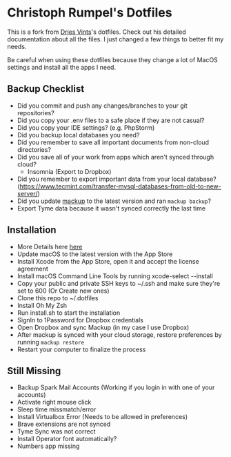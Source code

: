 # Christoph Rumpel's Dotfiles

This is a fork from [Dries Vints](https://github.com/driesvints/dotfiles)'s dotfiles. Check out his detailed documentation about all the files. I just changed a few things to better fit my needs.

Be careful when using these dotfiles because they change a lot of MacOS settings and install all the apps I need.

## Backup Checklist

- Did you commit and push any changes/branches to your git repositories?
- Did you copy your .env files to a safe place if they are not casual?
- Did you copy your IDE settings? (e.g. PhpStorm)
- Did you backup local databases you need?
- Did you remember to save all important documents from non-cloud directories?
- Did you save all of your work from apps which aren't synced through cloud?
    + Insomnia (Export to Dropbox)
- Did you remember to export important data from your local database? (https://www.tecmint.com/transfer-mysql-databases-from-old-to-new-server/)
- Did you update [mackup](https://github.com/lra/mackup) to the latest version and ran `mackup backup`?
- Export Tyme data because it wasn't synced correctly the last time

## Installation

- More Details here [here](https://github.com/driesvints/dotfiles)
- Update macOS to the latest version with the App Store
- Install Xcode from the App Store, open it and accept the license agreement
- Install macOS Command Line Tools by running xcode-select --install
- Copy your public and private SSH keys to ~/.ssh and make sure they're set to 600 (Or Create new ones)
- Clone this repo to ~/.dotfiles
- Install Oh My Zsh
- Run install.sh to start the installation
- SignIn to 1Password for Dropbox credentials
- Open Dropbox and sync Mackup (in my case I use Dropbox)
- After mackup is synced with your cloud storage, restore preferences by running `mackup restore`
- Restart your computer to finalize the process

## Still Missing

- Backup Spark Mail Accounts (Working if you login in with one of your accounts)
- Activate right mouse click
- Sleep time missmatch/error
- Install Virtualbox Error (Needs to be allowed in preferences)
- Brave extensions are not synced
- Tyme Sync was not correct
- Install Operator font automatically?
- Numbers app missing
